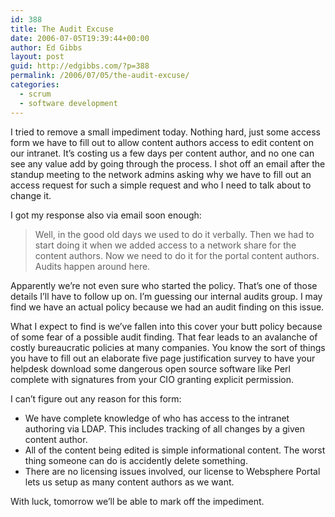 ```yaml
---
id: 388
title: The Audit Excuse
date: 2006-07-05T19:39:44+00:00
author: Ed Gibbs
layout: post
guid: http://edgibbs.com/?p=388
permalink: /2006/07/05/the-audit-excuse/
categories:
  - scrum
  - software development
---
```

I tried to remove a small impediment today. Nothing hard, just some access form we have to fill out to allow content authors access to edit content on our intranet. It&#8217;s costing us a few days per content author, and no one can see any value add by going through the process. I shot off an email after the standup meeting to the network admins asking why we have to fill out an access request for such a simple request and who I need to talk about to change it.

I got my response also via email soon enough: 

> Well, in the good old days we used to do it verbally. Then we had to start doing it when we added access to a network share for the content authors. Now we need to do it for the portal content authors. Audits happen around here.

Apparently we&#8217;re not even sure who started the policy. That&#8217;s one of those details I&#8217;ll have to follow up on. I&#8217;m guessing our internal audits group. I may find we have an actual policy because we had an audit finding on this issue.

What I expect to find is we&#8217;ve fallen into this cover your butt policy because of some fear of a possible audit finding. That fear leads to an avalanche of costly bureaucratic policies at many companies. You know the sort of things you have to fill out an elaborate five page justification survey to have your helpdesk download some dangerous open source software like Perl complete with signatures from your CIO granting explicit permission.

I can&#8217;t figure out any reason for this form:

  * We have complete knowledge of who has access to the intranet authoring via LDAP. This includes tracking of all changes by a given content author.
  * All of the content being edited is simple informational content. The worst thing someone can do is accidently delete something.
  * There are no licensing issues involved, our license to Websphere Portal lets us setup as many content authors as we want.

With luck, tomorrow we&#8217;ll be able to mark off the impediment.